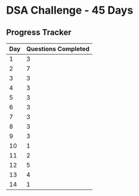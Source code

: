# DSA Challenge - 45 Days

## Progress Tracker

| Day  | Questions Completed  |
|------|----------------------|
| 1    |   3                  |
| 2    |   7                  |
| 3    |   3                  |
| 4    |   3                  |
| 5    |   3                  |
| 6    |   3                  |
| 7    |   3                  |
| 8    |   3                  |
| 9    |   3                  |
| 10   |   1                  |
| 11   |   2                  |
| 12   |   5                  |
| 13   |   4                  |
| 14   |   1                  |



